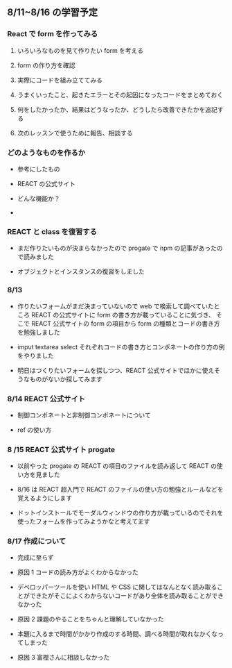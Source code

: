 ## 8/11~8/16 の学習予定

### React で form を作ってみる

1. いろいろなものを見て作りたい form を考える

2. form の作り方を確認

3. 実際にコードを組み立ててみる

4. うまくいったこと、起きたエラーとその起因になったコードをまとめておく

5. 何をしたかったか、結果はどうなったか、どうしたら改善できたかを追記する

6. 次のレッスンで使うために報告、相談する

### どのようなものを作るか

- 参考にしたもの

- REACT の公式サイト

- どんな機能か？

-

### REACT と class を復習する

- まだ作りたいものが決まらなかったので progate で npm の記事があったので読みました

- オブジェクトとインスタンスの復習をしました

### 8/13

- 作りたいフォームがまだ決まっていないので web で検索して調べていたところ REACT の公式サイトに form の書き方が載っていることに気づき、 そこで REACT 公式サイトの form の項目から form の種類とコードの書き方を勉強しました

- imput textarea select それぞれコードの書き方とコンポネートの作り方の例をやりました

- 明日はつくりたいフォームを探しつつ、REACT 公式サイトでほかに使えそうなものがないか探してみます

### 8/14 REACT 公式サイト

- 制御コンポネートと非制御コンポネートについて

- ref の使い方

### 8 /15 REACT 公式サイト progate

- 以前やった progate の REACT の項目のファイルを読み返して REACT の使い方を見ました

- 8/16 は REACT 超入門で REACT のファイルの使い方の勉強とルールなどを覚えるようにします

- ドットインストールでモーダルウィンドウの作り方が載っているのでそれを使ったフォームを作ってみようかなと考えてます

### 8/17 作成について

- 完成に至らず

- 原因 1 コードの読み方がよくわからなかった

- デベロッパーツールを使い HTML や CSS に関してはなんとなく読み取ることができたがそこによくわからないコードがあり全体を読み取ることができなかった

- 原因 2 課題のやることをちゃんと理解していなかった

- 本題に入るまで時間がかかり作成のする時間、調べる時間が取れなかくなってしまった

- 原因 3 富樫さんに相談しなかった

